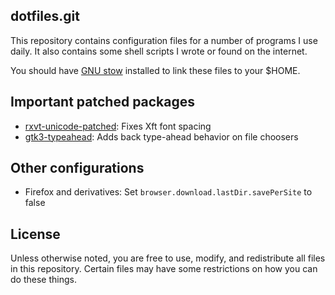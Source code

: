 dotfiles.git
-----
This repository contains configuration files for a number of programs
I use daily. It also contains some shell scripts I wrote or found on
the internet.

You should have [GNU stow][gnu-stow] installed to link
these files to your $HOME.

Important patched packages
-----
* [rxvt-unicode-patched][urxvt-patch]: Fixes Xft font spacing
* [gtk3-typeahead][gtk3-ta]: Adds back type-ahead behavior on file choosers

Other configurations
-----
* Firefox and derivatives: Set `browser.download.lastDir.savePerSite`
to false

License
-----
Unless otherwise noted, you are free to use, modify, and redistribute
all files in this repository. Certain files may have some restrictions
on how you can do these things.

[gnu-stow]: http://www.gnu.org/software/stow/
[urxvt-patch]: https://aur.archlinux.org/packages/rxvt-unicode-patched
[gtk3-ta]: https://aur.archlinux.org/packages/gtk3-typeahead
